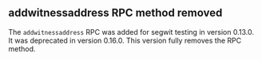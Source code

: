 addwitnessaddress RPC method removed
------------------------------------

The `addwitnessaddress` RPC was added for segwit testing in version 0.13.0. It
was deprecated in version 0.16.0. This version fully removes the RPC method.
